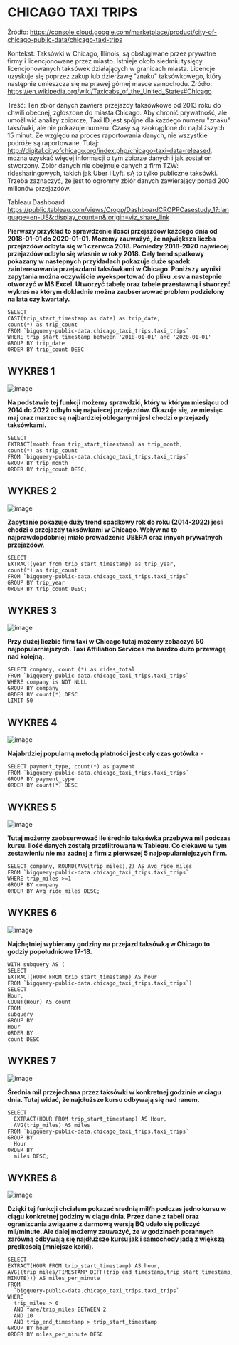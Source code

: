                                                               

# CHICAGO TAXI TRIPS 

Żródło:
https://console.cloud.google.com/marketplace/product/city-of-chicago-public-data/chicago-taxi-trips


Kontekst:
Taksówki w Chicago, Illinois, są obsługiwane przez prywatne firmy i licencjonowane przez miasto. Istnieje około siedmiu tysięcy licencjonowanych taksówek 
działających w granicach miasta. Licencje uzyskuje się poprzez zakup lub dzierżawę "znaku" taksówkowego, który następnie umieszcza się na prawej górnej masce samochodu. 
Źródło: https://en.wikipedia.org/wiki/Taxicabs_of_the_United_States#Chicago

Treść:
Ten zbiór danych zawiera przejazdy taksówkowe od 2013 roku do chwili obecnej, zgłoszone do miasta Chicago.
Aby chronić prywatność, ale umożliwić analizy zbiorcze, Taxi ID jest spójne dla każdego numeru "znaku" taksówki, ale nie pokazuje numeru. 
Czasy są zaokrąglone do najbliższych 15 minut. Ze względu na proces raportowania danych, nie wszystkie podróże są raportowane.
Tutaj: http://digital.cityofchicago.org/index.php/chicago-taxi-data-released, można uzyskać więcej informacji o tym zbiorze danych i jak został on stworzony.
Zbiór danych nie obejmuje danych z firm TZW: ridesharingowych, takich jak Uber i Lyft. sĄ to tylko publiczne taksówki. Trzeba zaznaczyć, że jest to ogromny zbiór danych 
zawierający ponad 200 milionów przejazdów.


Tableau Dashboard https://public.tableau.com/views/Cropp/DashboardCROPPCasestudy_1?:language=en-US&:display_count=n&:origin=viz_share_link



**Pierwszy przykład to sprawdzenie ilości przejazdów każdego dnia od 2018-01-01 do 2020-01-01. Mozemy zauważyć, że największa liczba
przejazdów odbyła się w 1 czerwca 2018. Pomiedzy 2018-2020 najwiecej przejazdów odbyło się własnie w roky 2018. Cały trend spatkowy pokazany 
w nastepnych przykładach pokazuje duże spadek zainteresowania przejazdami taksówkami w Chicago. Poniższy wyniki zapytania można oczywiście
wyeksportować do pliku .csv a nastepnie otworzyć w MS Excel. Utworzyć tabelę oraz tabele przestawną i stworzyć wykreś na którym 
dokładnie można zaobserwować problem podzielony na lata czy kwartały.**  

```
SELECT
CAST(trip_start_timestamp as date) as trip_date,
count(*) as trip_count
FROM `bigquery-public-data.chicago_taxi_trips.taxi_trips`
WHERE trip_start_timestamp between '2018-01-01' and '2020-01-01'
GROUP BY trip_date
ORDER BY trip_count DESC

```



## WYKRES 1 

![image](https://user-images.githubusercontent.com/110094376/196025173-bf9ce1e8-28de-4e1a-82ab-2e0f008d523d.png)

**Na podstawie tej funkcji możemy sprawdzić, który w którym miesiącu od 2014 do 2022 odbyło się najwiecej przejazdów. 
Okazuje się, ze miesiąc maj oraz marzec są najbardziej obleganymi jesl chodzi o przejazdy taksówkami.**

```
SELECT
EXTRACT(month from trip_start_timestamp) as trip_month,
count(*) as trip_count
FROM `bigquery-public-data.chicago_taxi_trips.taxi_trips`
GROUP BY trip_month
ORDER BY trip_count DESC;

```


## WYKRES 2 

![image](https://user-images.githubusercontent.com/110094376/196025263-b624aa79-7146-49eb-9ab0-7003f13af0ea.png)


**Zapytanie pokazuje duży trend spadkowy rok do roku (2014-2022) jesli chodzi o przejazdy taksówkami w Chicago. Wpływ na to najprawdopdobniej
miało prowadzenie UBERA oraz innych prywatnych przejazdów.**

```
SELECT
EXTRACT(year from trip_start_timestamp) as trip_year,
count(*) as trip_count
FROM `bigquery-public-data.chicago_taxi_trips.taxi_trips`
GROUP BY trip_year
ORDER BY trip_count DESC;
```



## WYKRES 3 

![image](https://user-images.githubusercontent.com/110094376/196025437-fb48836a-7177-43c8-94f0-a9ba6f727e8f.png)


**Przy dużej liczbie firm taxi w Chicago tutaj możemy zobaczyć 50 najpopularniejszych. Taxi Affiliation Services ma bardzo dużo przewagę 
nad kolejną.** 

```
SELECT company, count (*) as rides_total
FROM `bigquery-public-data.chicago_taxi_trips.taxi_trips`
WHERE company is NOT NULL
GROUP BY company 
ORDER BY count(*) DESC
LIMIT 50
```


## WYKRES 4 

![image](https://user-images.githubusercontent.com/110094376/196025488-a29c47f3-451b-4028-95b4-ce2a3d1b3603.png)



**Najabrdziej popularną metodą płatności jest cały czas gotówka** -

```
SELECT payment_type, count(*) as payment
FROM `bigquery-public-data.chicago_taxi_trips.taxi_trips`
GROUP BY payment_type
ORDER BY count(*) DESC
```


## WYKRES 5 

![image](https://user-images.githubusercontent.com/110094376/196025637-0015c822-e20f-4dd2-a7dd-5e165b4155b0.png)

**Tutaj możemy zaobserwować ile średnio taksówka przebywa mil podczas kursu. Ilość danych zostałą przefiltrowana w Tableau. 
Co ciekawe w tym zestawieniu nie ma zadnej z firm z pierwszej 5 najpopularniejszych firm.**

```
SELECT company, ROUND(AVG(trip_miles),2) AS Avg_ride_miles
FROM `bigquery-public-data.chicago_taxi_trips.taxi_trips`
WHERE trip_miles >=1
GROUP BY company 
ORDER BY Avg_ride_miles DESC;

```


## WYKRES 6 

![image](https://user-images.githubusercontent.com/110094376/196025718-f5554149-e00a-4ee1-b16a-e9d8689cbceb.png)

**Najchętniej wybierany godziny na przejazd taksówką w Chicago to godziy popołudniowe 17-18.**

```
WITH subquery AS (
SELECT
EXTRACT(HOUR FROM trip_start_timestamp) AS hour
FROM `bigquery-public-data.chicago_taxi_trips.taxi_trips`)
SELECT
Hour,
COUNT(Hour) AS count
FROM
subquery
GROUP BY
Hour
ORDER BY
count DESC
```

## WYKRES 7 

![image](https://user-images.githubusercontent.com/110094376/196025795-d3ace3dd-af72-4c32-b3d8-ed87f074d60a.png)

**Średnia mil przejechana przez taksówki w konkretnej godzinie w ciagu dnia. Tutaj widać, że najdłuższe kursu odbywają się nad ranem.**

```
SELECT
  EXTRACT(HOUR FROM trip_start_timestamp) AS Hour,
  AVG(trip_miles) AS miles
FROM `bigquery-public-data.chicago_taxi_trips.taxi_trips`
GROUP BY
  Hour
ORDER BY
  miles DESC;
```

## WYKRES 8 

![image](https://user-images.githubusercontent.com/110094376/196025839-98c835f2-eafc-4f04-b139-17b4eb50c557.png)

**Dzięki tej funkcji chciałem pokazać srednią mil/h podczas jedno kursu w ciągu konkretnej godziny w ciągu dnia. Przez dane z tabeli oraz ogranizcania związane z 
darmową wersją BQ udało się policzyć mil/minute. Ale dalej możemy zauważyć, że w godzinach porannych zarówną odbywają się najdłuższe kursu jak i samochody jadą z większą prędkością (mniejsze korki).**

```
SELECT
EXTRACT(HOUR FROM trip_start_timestamp) AS hour,
AVG((trip_miles/TIMESTAMP_DIFF(trip_end_timestamp,trip_start_timestamp, MINUTE))) AS miles_per_minute
FROM
  `bigquery-public-data.chicago_taxi_trips.taxi_trips`
WHERE
  trip_miles > 0
  AND fare/trip_miles BETWEEN 2
  AND 10
  AND trip_end_timestamp > trip_start_timestamp
GROUP BY hour
ORDER BY miles_per_minute DESC
```

